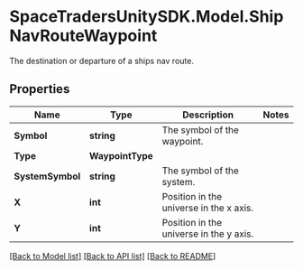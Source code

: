 # SpaceTradersUnitySDK.Model.ShipNavRouteWaypoint
The destination or departure of a ships nav route.

## Properties

Name | Type | Description | Notes
------------ | ------------- | ------------- | -------------
**Symbol** | **string** | The symbol of the waypoint. | 
**Type** | **WaypointType** |  | 
**SystemSymbol** | **string** | The symbol of the system. | 
**X** | **int** | Position in the universe in the x axis. | 
**Y** | **int** | Position in the universe in the y axis. | 

[[Back to Model list]](../README.md#documentation-for-models) [[Back to API list]](../README.md#documentation-for-api-endpoints) [[Back to README]](../README.md)

